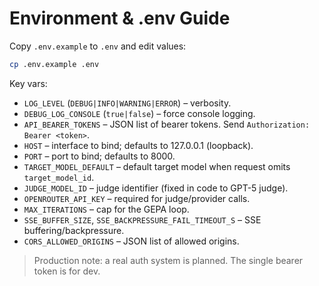# Environment & .env Guide

Copy `.env.example` to `.env` and edit values:

```bash
cp .env.example .env
```

Key vars:
- `LOG_LEVEL` (`DEBUG|INFO|WARNING|ERROR`) – verbosity.
- `DEBUG_LOG_CONSOLE` (`true|false`) – force console logging.
- `API_BEARER_TOKENS` – JSON list of bearer tokens. Send `Authorization: Bearer <token>`.
- `HOST` – interface to bind; defaults to 127.0.0.1 (loopback).
- `PORT` – port to bind; defaults to 8000.
- `TARGET_MODEL_DEFAULT` – default target model when request omits `target_model_id`.
- `JUDGE_MODEL_ID` – judge identifier (fixed in code to GPT-5 judge).
- `OPENROUTER_API_KEY` – required for judge/provider calls.
- `MAX_ITERATIONS` – cap for the GEPA loop.
- `SSE_BUFFER_SIZE`, `SSE_BACKPRESSURE_FAIL_TIMEOUT_S` – SSE buffering/backpressure.
- `CORS_ALLOWED_ORIGINS` – JSON list of allowed origins.

> Production note: a real auth system is planned. The single bearer token is for dev.
